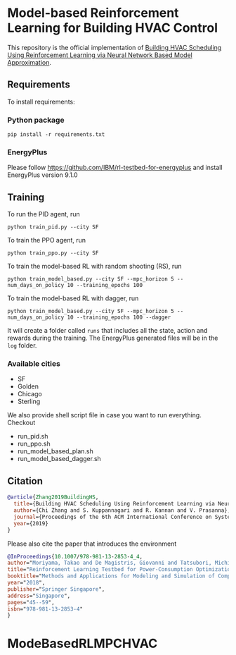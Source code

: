 # Model-based Reinforcement Learning for Building HVAC Control

This repository is the official implementation of [Building HVAC Scheduling Using Reinforcement Learning via Neural Network Based Model Approximation](https://arxiv.org/abs/1910.05313). 

## Requirements

To install requirements:
### Python package
```setup
pip install -r requirements.txt
```

### EnergyPlus
Please follow https://github.com/IBM/rl-testbed-for-energyplus and install EnergyPlus version 9.1.0

## Training

To run the PID agent, run

```train
python train_pid.py --city SF
```

To train the PPO agent, run

```train
python train_ppo.py --city SF
```

To train the model-based RL with random shooting (RS), run

```train
python train_model_based.py --city SF --mpc_horizon 5 --num_days_on_policy 10 --training_epochs 100
```

To train the model-based RL with dagger, run

```train
python train_model_based.py --city SF --mpc_horizon 5 --num_days_on_policy 10 --training_epochs 100 --dagger
```

It will create a folder called ``runs`` that includes all the state, action and rewards during the training.
The EnergyPlus generated files will be in the ``log`` folder.

### Available cities
- SF
- Golden
- Chicago
- Sterling

We also provide shell script file in case you want to run everything. Checkout
- run_pid.sh
- run_ppo.sh
- run_model_based_plan.sh
- run_model_based_dagger.sh

## Citation
```bib
@article{Zhang2019BuildingHS,
  title={Building HVAC Scheduling Using Reinforcement Learning via Neural Network Based Model Approximation},
  author={Chi Zhang and S. Kuppannagari and R. Kannan and V. Prasanna},
  journal={Proceedings of the 6th ACM International Conference on Systems for Energy-Efficient Buildings, Cities, and Transportation},
  year={2019}
}
```
Please also cite the paper that introduces the environment
```bib
@InProceedings{10.1007/978-981-13-2853-4_4,
author="Moriyama, Takao and De Magistris, Giovanni and Tatsubori, Michiaki and Pham, Tu-Hoa and Munawar, Asim and Tachibana, Ryuki",
title="Reinforcement Learning Testbed for Power-Consumption Optimization",
booktitle="Methods and Applications for Modeling and Simulation of Complex Systems",
year="2018",
publisher="Springer Singapore",
address="Singapore",
pages="45--59",
isbn="978-981-13-2853-4"
}
```
# ModeBasedRLMPCHVAC
